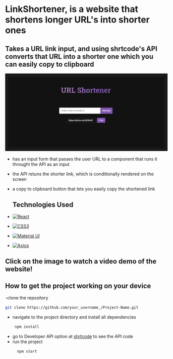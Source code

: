 # LinkShortener, is a website that shortens longer URL's into shorter ones

## Takes a URL link input, and using shrtcode's API converts that URL into a shorter one which you can easily copy to clipboard

<p align="center">
    <img src="./LinkShortener.png" alt="website image" width="1347"  border="10"/>
</p>

- has an input form that passes the user URL to a component that runs it throught the API as an input
- the API retuns the shorter link, which is conditionally rendered on the screen
- a copy to clipboard button that lets you easily copy the shortened link

  ## Technologies Used

-   [![React](https://img.shields.io/badge/-React-61DAFB?style=for-the-badge&logo=react&logoColor=white)](https://reactjs.org/)
-   [![CSS3](https://img.shields.io/badge/-CSS3-1572B6?style=for-the-badge&logo=css3&logoColor=white)](https://developer.mozilla.org/en-US/docs/Web/CSS)
  - [![Material UI](https://img.shields.io/badge/-Material%20UI-0081CB?style=for-the-badge&logo=material-ui&logoColor=white)](https://mui.com/)
  - [![Axios](https://img.shields.io/badge/-Axios-46A2F1?style=for-the-badge&logo=axios&logoColor=white)](https://axios-http.com/)

## Click on the image to watch a video demo of the website!


## How to get the project working on your device
-clone the repository
   ```sh
   git clone https://github.com/your_username_/Project-Name.git
   ```
- navigate to the project directory and install all dependencies
  ```sh
   npm install
   ```
- go to Developer API option at [shrtcode](https://shrtco.de/) to see the API code
- run the project
   ```sh
     npm start
     ```


